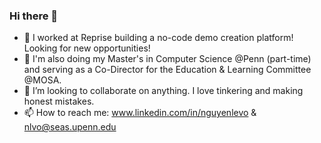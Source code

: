 ### Hi there 👋

<!--
**NguyenLeVo/NguyenLeVo** is a ✨ _special_ ✨ repository because its `README.md` (this file) appears on your GitHub profile.

Here are some ideas to get you started:

- 🔭 I’m currently working on speech to spectrogram recognition, ethnic groups classifier, and generative adversarial image enhancement.
- 🌱 I’m currently learning deep learning with FastAI (cliche) by making projects as I go. And I love Python.
- 👯 I’m looking to collaborate on anything. I love tinkering from embedded hardware to using ml for image classification.
- 💬 Ask me about how I applied first principles to pivot from mechanical engineering to computer science. 
- 📫 How to reach me: linkedin.com/in/nguyenlevo & nlvo@seas.upenn.edu
-->

- 🔭 I worked at Reprise building a no-code demo creation platform! Looking for new opportunities!
- 🌱 I'm also doing my Master's in Computer Science @Penn (part-time) and serving as a Co-Director for the Education & Learning Committee @MOSA.
- 👯 I’m looking to collaborate on anything. I love tinkering and making honest mistakes.
- 📫 How to reach me: www.linkedin.com/in/nguyenlevo & nlvo@seas.upenn.edu
